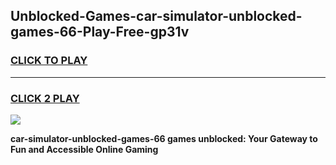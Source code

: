 
## Unblocked-Games-car-simulator-unblocked-games-66-Play-Free-gp31v
<h3>
<a href="https://premium76.site?title=car-simulator-unblocked-games-66&ref=09A">CLICK TO PLAY</a></h3>
<hr>

<h3>
<a href="https://premium76.site?title=car-simulator-unblocked-games-66&ref=09A">CLICK 2 PLAY</a>
  
</h3>

<a href="https://premium76.site?title=car-simulator-unblocked-games-66&ref=09A"><img src="https://clearcache.store/games.png"></a>


**car-simulator-unblocked-games-66 games unblocked: Your Gateway to Fun and Accessible Online Gaming**
